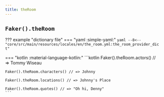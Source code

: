 ```yaml
---
title: theRoom
---
```


## `Faker().theRoom`

??? example "dictionary file"
    === "yaml :simple-yaml:"
        ```yaml
        --8<-- "core/src/main/resources/locales/en/the_room.yml:the_room_provider_dict"
        ```

=== "kotlin :material-language-kotlin:"
    ```kotlin
    Faker().theRoom.actors() // => Tommy Wiseau

    Faker().theRoom.characters() // => Johnny

    Faker().theRoom.locations() // => Johnny's Place

    Faker().theRoom.quotes() // => "Oh hi, Denny"
    ```

